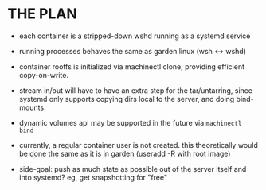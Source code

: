 # THE PLAN

* each container is a stripped-down wshd running as a systemd service

* running processes behaves the same as garden linux (wsh <-> wshd)

* container rootfs is initialized via machinectl clone, providing efficient
  copy-on-write.

* stream in/out will have to have an extra step for the tar/untarring, since
  systemd only supports copying dirs local to the server, and doing bind-mounts

* dynamic volumes api may be supported in the future via `machinectl bind`

* currently, a regular container user is not created. this theoretically would
  be done the same as it is in garden (useradd -R with root image)

* side-goal: push as much state as possible out of the server itself and into
  systemd? eg, get snapshotting for "free"
